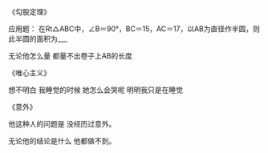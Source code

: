 《勾股定理》

应用题：
在Rt△ABC中，∠B＝90°，BC＝15，AC＝17，以AB为直径作半圆，则此半圆的面积为___

无论他怎么量
都量不出卷子上AB的长度



《唯心主义》

想不明白
我睡觉的时候
她怎么会哭呢
明明我只是在睡觉



《意外》

他这种人的问题是
没经历过意外。

无论他的结论是什么
他都做不到。
